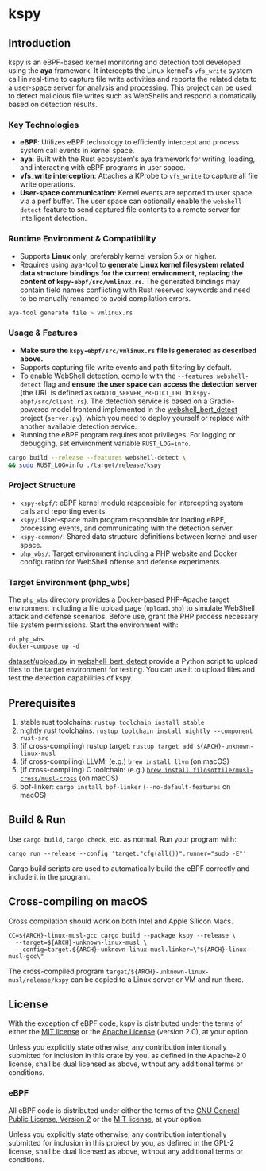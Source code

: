 # kspy

## Introduction

kspy is an eBPF-based kernel monitoring and detection tool developed using the **aya** framework. It intercepts the Linux kernel's `vfs_write` system call in real-time to capture file write activities and reports the related data to a user-space server for analysis and processing. This project can be used to detect malicious file writes such as WebShells and respond automatically based on detection results.

### Key Technologies

* **eBPF**: Utilizes eBPF technology to efficiently intercept and process system call events in kernel space.
* **aya**: Built with the Rust ecosystem's aya framework for writing, loading, and interacting with eBPF programs in user space.
* **vfs\_write interception**: Attaches a KProbe to `vfs_write` to capture all file write operations.
* **User-space communication**: Kernel events are reported to user space via a perf buffer. The user space can optionally enable the `webshell-detect` feature to send captured file contents to a remote server for intelligent detection.

### Runtime Environment & Compatibility

* Supports **Linux** only, preferably kernel version 5.x or higher.
* Requires using [aya-tool](https://aya-rs.dev/book/aya/aya-tool/) to **generate Linux kernel filesystem related data structure bindings for the current environment, replacing the content of `kspy-ebpf/src/vmlinux.rs`**. The generated bindings may contain field names conflicting with Rust reserved keywords and need to be manually renamed to avoid compilation errors.

```bash
aya-tool generate file > vmlinux.rs
```

### Usage & Features

* **Make sure the `kspy-ebpf/src/vmlinux.rs` file is generated as described above.**
* Supports capturing file write events and path filtering by default.
* To enable WebShell detection, compile with the `--features webshell-detect` flag and **ensure the user space can access the detection server** (the URL is defined as `GRADIO_SERVER_PREDICT_URL` in `kspy-ebpf/src/client.rs`). The detection service is based on a Gradio-powered model frontend implemented in the [webshell\_bert\_detect](https://github.com/goodpeanuts/webshell_bert_detect) project (`server.py`), which you need to deploy yourself or replace with another available detection service.
* Running the eBPF program requires root privileges. For logging or debugging, set environment variable `RUST_LOG=info`.

```bash
cargo build --release --features webshell-detect \
&& sudo RUST_LOG=info ./target/release/kspy
```

### Project Structure

* `kspy-ebpf/`: eBPF kernel module responsible for intercepting system calls and reporting events.
* `kspy/`: User-space main program responsible for loading eBPF, processing events, and communicating with the detection server.
* `kspy-common/`: Shared data structure definitions between kernel and user space.
* `php_wbs/`: Target environment including a PHP website and Docker configuration for WebShell offense and defense experiments.

### Target Environment (php\_wbs)

The `php_wbs` directory provides a Docker-based PHP-Apache target environment including a file upload page (`upload.php`) to simulate WebShell attack and defense scenarios. Before use, grant the PHP process necessary file system permissions. Start the environment with:

```shell
cd php_wbs
docker-compose up -d
```

[dataset/upload.py](https://github.com/goodpeanuts/webshell_bert_detect/blob/master/dataset/upload.py) in [webshell_bert_detect](https://github.com/goodpeanuts/webshell_bert_detect) provide a Python script to upload files to the target environment for testing. You can use it to upload files and test the detection capabilities of kspy.

## Prerequisites

1. stable rust toolchains: `rustup toolchain install stable`
1. nightly rust toolchains: `rustup toolchain install nightly --component rust-src`
1. (if cross-compiling) rustup target: `rustup target add ${ARCH}-unknown-linux-musl`
1. (if cross-compiling) LLVM: (e.g.) `brew install llvm` (on macOS)
1. (if cross-compiling) C toolchain: (e.g.) [`brew install filosottile/musl-cross/musl-cross`](https://github.com/FiloSottile/homebrew-musl-cross) (on macOS)
1. bpf-linker: `cargo install bpf-linker` (`--no-default-features` on macOS)

## Build & Run

Use `cargo build`, `cargo check`, etc. as normal. Run your program with:

```shell
cargo run --release --config 'target."cfg(all())".runner="sudo -E"'
```

Cargo build scripts are used to automatically build the eBPF correctly and include it in the
program.

## Cross-compiling on macOS

Cross compilation should work on both Intel and Apple Silicon Macs.

```shell
CC=${ARCH}-linux-musl-gcc cargo build --package kspy --release \
  --target=${ARCH}-unknown-linux-musl \
  --config=target.${ARCH}-unknown-linux-musl.linker=\"${ARCH}-linux-musl-gcc\"
```
The cross-compiled program `target/${ARCH}-unknown-linux-musl/release/kspy` can be
copied to a Linux server or VM and run there.

## License

With the exception of eBPF code, kspy is distributed under the terms
of either the [MIT license] or the [Apache License] (version 2.0), at your
option.

Unless you explicitly state otherwise, any contribution intentionally submitted
for inclusion in this crate by you, as defined in the Apache-2.0 license, shall
be dual licensed as above, without any additional terms or conditions.

### eBPF

All eBPF code is distributed under either the terms of the
[GNU General Public License, Version 2] or the [MIT license], at your
option.

Unless you explicitly state otherwise, any contribution intentionally submitted
for inclusion in this project by you, as defined in the GPL-2 license, shall be
dual licensed as above, without any additional terms or conditions.

[Apache license]: LICENSE-APACHE
[MIT license]: LICENSE-MIT
[GNU General Public License, Version 2]: LICENSE-GPL2
